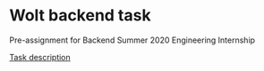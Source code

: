 # Wolt backend task

Pre-assignment for Backend Summer 2020 Engineering Internship

[Task description](https://github.com/woltapp/summer2020)